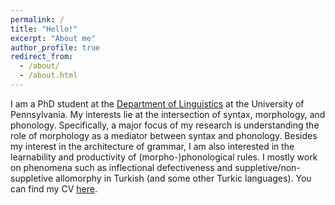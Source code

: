 ```yaml
---
permalink: /
title: "Hello!"
excerpt: "About me"
author_profile: true
redirect_from: 
  - /about/
  - /about.html
---
```


I am a PhD student at the [Department of Linguistics](https://www.ling.upenn.edu) at the University of Pennsylvania. My interests lie at the intersection of syntax, morphology, and phonology. Specifically, a major focus of my research is understanding the role of morphology as a mediator between syntax and phonology. Besides my interest in the architecture of grammar, I am also interested in the learnability and productivity of (morpho-)phonological rules. I mostly work on phenomena such as inflectional defectiveness and suppletive/non-suppletive allomorphy in Turkish (and some other Turkic languages). You can find my CV [here](https://github.com/muhammedileri/muhammedileri.github.io/blob/master/files/CV_muhammedileri.pdf?raw=true).
